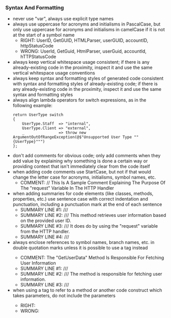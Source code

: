 ### Syntax And Formatting

 - never use "var", always use explicit type names
 - always use uppercase for acronyms and initialisms in PascalCase, but only use uppercase for acronyms and initialisms in camelCase if it is not at the start of a symbol name
   - RIGHT: UserID, GetGUID, HTMLParser, userGUID, accountID, httpStatusCode
   - WRONG: UserId, GetGuid, HtmlParser, userGuid, accountId, hTTPStatusCode
 - always keep vertical whitespace usage consistent; if there is any already-existing code in the proximity, inspect it and use the same vertical whitespace usage conventions
 - always keep syntax and formatting styles of generated code consistent with syntax and formatting styles of already-existing code; if there is any already-existing code in the proximity, inspect it and use the same syntax and formatting styles
 - always align lambda operators for switch expressions, as in the following example:
    ```
    return UserType switch
    {
        UserType.Staff  => "internal",
        UserType.Client => "external",
        _               => throw new ArgumentOutOfRangeException(@$"Unsupported User Type ""{UserType}""")
    };
    ```
 - don't add comments for obvious code; only add comments when they add value by explaining why something is done a certain way or providing context that isn't immediately clear from the code itself
 - when adding code comments use StartCase, but not if that would change the letter case for acronyms, initialisms, symbol names, etc.
   - COMMENT: // This Is A Sample Comment Explaining The Purpose Of The "request" Variable In The HTTP Handler
 - when adding summaries for code elements (like classes, methods, properties, etc.) use sentence case with correct indentation and punctuation, including a punctuation mark at the end of each sentence
   - SUMMARY LINE #1: /// <summary>
   - SUMMARY LINE #2: ///     This method retrieves user information based on the provided user ID.
   - SUMMARY LINE #3: ///     It does do by using the "request" variable from the HTTP handler.
   - SUMMARY LINE #4: /// </summary>
 - always enclose references to symbol names, branch names, etc. in double quotation marks unless it is possible to use a <see cref="..."/> tag instead
   - COMMENT: The "GetUserData" Method Is Responsible For Fetching User Information
   - SUMMARY LINE #1: /// <summary>
   - SUMMARY LINE #2: ///     The <see cref="GetUserData"/> method is responsible for fetching user information.
   - SUMMARY LINE #3: /// </summary>
 - when using a <see cref="..."/> tag to refer to a method or another code construct which takes parameters, do not include the parameters
   - RIGHT: <see cref="CalculateTotal"/>
   - WRONG: <see cref="CalculateTotal(int, int)"/>
